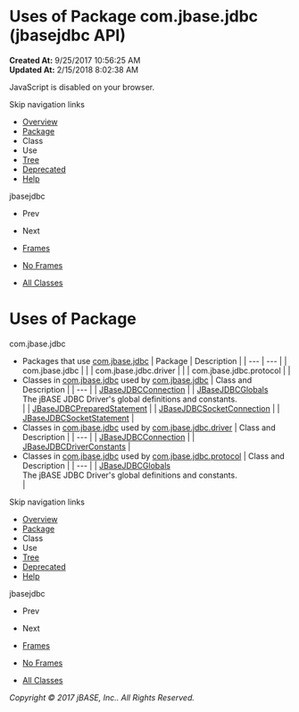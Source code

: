 # Uses of Package com.jbase.jdbc (jbasejdbc   API)

**Created At:** 9/25/2017 10:56:25 AM  
**Updated At:** 2/15/2018 8:02:38 AM  


JavaScript is disabled on your browser.

Skip navigation links

- [Overview](../../../overview-summary.html)
- [Package](/39228-jdbc/com_jbase_jdbc_package-summary)
- Class
- Use
- [Tree](/39228-jdbc/com_jbase_jdbc_package-tree)
- [Deprecated](../../../deprecated-list.html)
- [Help](../../../help-doc.html)


jbasejdbc <br>

- Prev
- Next


- [Frames](../../../index.html?com/jbase/jdbc//39228-jdbc/com_jbase_jdbc_package-use)
- [No Frames](/39228-jdbc/com_jbase_jdbc_package-use)


- [All Classes](../../../allclasses-noframe.html)

# Uses of Package
com.jbase.jdbc

- Packages that use [com.jbase.jdbc](../../../com/jbase/jdbc//39228-jdbc/com_jbase_jdbc_package-summary) | Package | Description |
| --- | --- |
| com.jbase.jdbc |   |
| com.jbase.jdbc.driver |   |
| com.jbase.jdbc.protocol |   |
- Classes in [com.jbase.jdbc](../../../com/jbase/jdbc//39228-jdbc/com_jbase_jdbc_package-summary) used by [com.jbase.jdbc](../../../com/jbase/jdbc//39228-jdbc/com_jbase_jdbc_package-summary) | Class and Description |
| --- |
| [JBaseJDBCConnection](../../../com/jbase/jdbc/class-use/JBaseJDBCConnection.html#com.jbase.jdbc)  |
| [JBaseJDBCGlobals](../../../com/jbase/jdbc/class-use/JBaseJDBCGlobals.html#com.jbase.jdbc)<br>The jBASE JDBC Driver's global definitions and constants.<br> |
| [JBaseJDBCPreparedStatement](../../../com/jbase/jdbc/class-use/JBaseJDBCPreparedStatement.html#com.jbase.jdbc)  |
| [JBaseJDBCSocketConnection](../../../com/jbase/jdbc/class-use/JBaseJDBCSocketConnection.html#com.jbase.jdbc)  |
| [JBaseJDBCSocketStatement](../../../com/jbase/jdbc/class-use/JBaseJDBCSocketStatement.html#com.jbase.jdbc)  |
- Classes in [com.jbase.jdbc](../../../com/jbase/jdbc//39228-jdbc/com_jbase_jdbc_package-summary) used by [com.jbase.jdbc.driver](../../../com/jbase/jdbc/driver//39228-jdbc/com_jbase_jdbc_package-summary) | Class and Description |
| --- |
| [JBaseJDBCConnection](../../../com/jbase/jdbc/class-use/JBaseJDBCConnection.html#com.jbase.jdbc.driver)  |
| [JBaseJDBCDriverConstants](../../../com/jbase/jdbc/class-use/JBaseJDBCDriverConstants.html#com.jbase.jdbc.driver)  |
- Classes in [com.jbase.jdbc](../../../com/jbase/jdbc//39228-jdbc/com_jbase_jdbc_package-summary) used by [com.jbase.jdbc.protocol](../../../com/jbase/jdbc/protocol//39228-jdbc/com_jbase_jdbc_package-summary) | Class and Description |
| --- |
| [JBaseJDBCGlobals](../../../com/jbase/jdbc/class-use/JBaseJDBCGlobals.html#com.jbase.jdbc.protocol)<br>The jBASE JDBC Driver's global definitions and constants.<br> |

Skip navigation links

- [Overview](../../../overview-summary.html)
- [Package](/39228-jdbc/com_jbase_jdbc_package-summary)
- Class
- Use
- [Tree](/39228-jdbc/com_jbase_jdbc_package-tree)
- [Deprecated](../../../deprecated-list.html)
- [Help](../../../help-doc.html)


jbasejdbc <br>

- Prev
- Next


- [Frames](../../../index.html?com/jbase/jdbc//39228-jdbc/com_jbase_jdbc_package-use)
- [No Frames](/39228-jdbc/com_jbase_jdbc_package-use)


- [All Classes](../../../allclasses-noframe.html)

*Copyright © 2017 jBASE, Inc.. All Rights Reserved.*
